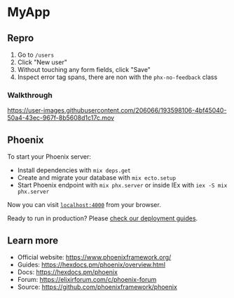 # MyApp

## Repro

1. Go to `/users`
1. Click "New user"
1. Without touching any form fields, click "Save"
1. Inspect error tag spans, there are non with the `phx-no-feedback` class

### Walkthrough

https://user-images.githubusercontent.com/206066/193598106-4bf45040-50a4-43ec-967f-8b5608d1c17c.mov

## Phoenix 

To start your Phoenix server:

  * Install dependencies with `mix deps.get`
  * Create and migrate your database with `mix ecto.setup`
  * Start Phoenix endpoint with `mix phx.server` or inside IEx with `iex -S mix phx.server`

Now you can visit [`localhost:4000`](http://localhost:4000) from your browser.

Ready to run in production? Please [check our deployment guides](https://hexdocs.pm/phoenix/deployment.html).

## Learn more

  * Official website: https://www.phoenixframework.org/
  * Guides: https://hexdocs.pm/phoenix/overview.html
  * Docs: https://hexdocs.pm/phoenix
  * Forum: https://elixirforum.com/c/phoenix-forum
  * Source: https://github.com/phoenixframework/phoenix
